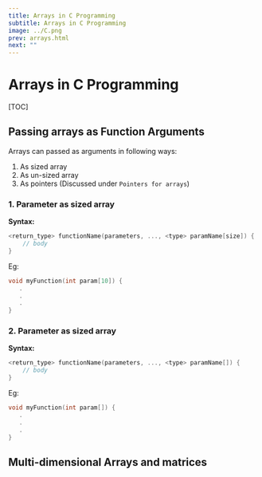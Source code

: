 ```yaml
---
title: Arrays in C Programming
subtitle: Arrays in C Programming
image: ../C.png
prev: arrays.html
next: ""
---
```


# Arrays in C Programming

[TOC]

## Passing arrays as Function Arguments

Arrays can passed as arguments in following ways:

1. As sized array
2. As un-sized array
3. As pointers (Discussed under `Pointers for arrays`)

### 1. Parameter as sized array

**Syntax:**

```c
<return_type> functionName(parameters, ..., <type> paramName[size]) {
    // body
}
```

Eg:

```c
void myFunction(int param[10]) {
   .
   .
   .
}
```

### 2. Parameter as sized array

**Syntax:**

```c
<return_type> functionName(parameters, ..., <type> paramName[]) {
    // body
}
```

Eg:

```c
void myFunction(int param[]) {
   .
   .
   .
}
```

## Multi-dimensional Arrays and matrices
